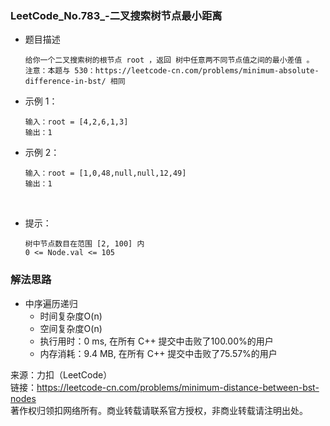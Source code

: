 ### LeetCode_No.783_-二叉搜索树节点最小距离
* 题目描述

      给你一个二叉搜索树的根节点 root ，返回 树中任意两不同节点值之间的最小差值 。
      注意：本题与 530：https://leetcode-cn.com/problems/minimum-absolute-difference-in-bst/ 相同
* 示例 1：

      输入：root = [4,2,6,1,3]
      输出：1
* 示例 2：

      输入：root = [1,0,48,null,null,12,49]
      输出：1
 
* 提示：

      树中节点数目在范围 [2, 100] 内
      0 <= Node.val <= 105
### 解法思路
* 中序遍历递归
  * 时间复杂度O(n)
  * 空间复杂度O(n)
  *	执行用时：0 ms, 在所有 C++ 提交中击败了100.00%的用户
  *	内存消耗：9.4 MB, 在所有 C++ 提交中击败了75.57%的用户

来源：力扣（LeetCode）\
链接：https://leetcode-cn.com/problems/minimum-distance-between-bst-nodes \
著作权归领扣网络所有。商业转载请联系官方授权，非商业转载请注明出处。
